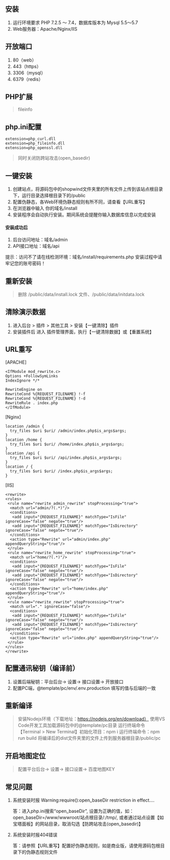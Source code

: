 ## 安装
1. 运行环境要求 PHP 7.2.5 ～ 7.4，数据库版本为 Mysql 5.5～5.7
2. Web服务器：Apache/Nginx/IIS

## 开放端口
1. 80（web）
2. 443（https）
3. 3306（mysql）
4. 6379（redis）

## PHP扩展
> fileinfo

## php.ini配置

```
extension=php_curl.dll
extension=php_fileinfo.dll
extension=php_openssl.dll
```

> 同时关闭防跨站攻击(open_basedir)

## 一键安装
1. 创建站点，将源码包中的shopwind文件夹里的所有文件上传到该站点根目录下，运行目录选择根目录下的/public
2. 配置伪静态，各Web环境伪静态规则有所不同，请查看【URL重写】
3. 在浏览器中输入 你的域名/install
4. 安装程序会自动执行安装。期间系统会提醒你输入数据库信息以完成安装

#### 安装成功后
1. 后台访问地址：域名/admin 
2. API接口地址：域名/api

提示：访问不了请在线检测环境：域名/install/requirements.php
安装过程中请牢记您的账号密码！

## 重新安装
> 删除 /public/data/install.lock 文件、/public/data/initdata.lock

## 清除演示数据
1. 进入后台 > 插件 > 其他工具 > 安装【一键清除】插件
2. 安装插件后 进入 插件管理界面，执行【一键清除数据】或【重置系统】

## URL重写

[APACHE]

```
<IfModule mod_rewrite.c>
Options +FollowSymLinks
IndexIgnore */*

RewriteEngine on
RewriteCond %{REQUEST_FILENAME} !-f
RewriteCond %{REQUEST_FILENAME} !-d
RewriteRule . index.php
</IfModule>
```

[Nginx]

```
location /admin {
  try_files $uri $uri/ /admin/index.php$is_args$args;
}
location /home {
  try_files $uri $uri/ /home/index.php$is_args$args;
}
location /api {
  try_files $uri $uri/ /api/index.php$is_args$args;
}
location / {
  try_files $uri $uri/ /index.php$is_args$args;
}
```

[IIS]

```
<rewrite>
<rules>
 <rule name="rewrite_admin_rewrite" stopProcessing="true">
  <match url="admin/?(.*)"/>
  <conditions>
   <add input="{REQUEST_FILENAME}" matchType="IsFile" ignoreCase="false" negate="true"/>
   <add input="{REQUEST_FILENAME}" matchType="IsDirectory" ignoreCase="false" negate="true"/>
  </conditions>
  <action type="Rewrite" url="admin/index.php" appendQueryString="true"/>
 </rule>
 <rule name="rewrite_home_rewrite" stopProcessing="true">
  <match url="home/?(.*)"/>
  <conditions>
   <add input="{REQUEST_FILENAME}" matchType="IsFile" ignoreCase="false" negate="true"/>
   <add input="{REQUEST_FILENAME}" matchType="IsDirectory" ignoreCase="false" negate="true"/>
  </conditions>
  <action type="Rewrite" url="home/index.php" appendQueryString="true"/>
 </rule>
 <rule name="rewrite_rewrite" stopProcessing="true">
  <match url="." ignoreCase="false"/>
  <conditions>
   <add input="{REQUEST_FILENAME}" matchType="IsFile" ignoreCase="false" negate="true"/>
   <add input="{REQUEST_FILENAME}" matchType="IsDirectory" ignoreCase="false" negate="true"/>
  </conditions>
  <action type="Rewrite" url="index.php" appendQueryString="true"/>
 </rule>
</rules> 
</rewrite>
```

## 配置通讯秘钥（编译前）
1. 设置后端秘钥：平台后台-> 设置-> 接口设置-> 开放接口
2. 配置PC端，@template/pc/env/.env.production 填写的值与后端的一致

## 重新编译
> 安装Nodejs环境（下载地址：https://nodejs.org/en/download）
> 使用VS Code开发工具加载源码包中的@template/pc目录
> 运行终端命令【Terminal > New Terminal】初始化项目：npm i
> 运行终端命令：npm run build
> 将编译后的dist文件夹里的文件上传到服务器根目录/public/pc

## 开启地图定位
> 配置平台后台-> 设置-> 接口设置-> 百度地图KEY

## 常见问题

1. 系统安装时报 Warning:require():open_baseDir restriction in effect....

   答：进入php.ini搜索“open_baseDir”, 设置为正确的值，如：open_baseDir=/www/wwwroot/站点根目录/:/tmp/, 或者通过站点设置【如宝塔面板】的网站目录，取消勾选【防跨站攻击(open_basedir)】

2. 系统安装时报404错误

   答：请参照【URL重写】配置好伪静态规则，如是商业版，请使用源码包根目录下的伪静态规则文件
